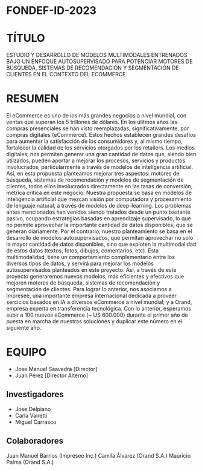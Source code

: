 # FONDEF-ID-2023
# TÍTULO
ESTUDIO Y DESARROLLO  DE MODELOS MULTIMODALES ENTRENADOS BAJO UN ENFOQUE AUTOSUPERVISADO PARA POTENCIAR  MOTORES DE BÚSQUEDA, SISTEMAS DE RECOMENDACIÓN Y SEGMENTACIÓN DE CLIENTES EN EL CONTEXTO DEL ECOMMERCE

# RESUMEN
El eCommerce es uno de los más grandes negocios a nivel mundial, con ventas que superan los 5 trillones de dólares. En los úlitmos años las compras presenciales se han visto reemplazadas, significativamente, por compras digitales (eCommerce). Estos hechos establecen grandes desafíos para aumentar la satisfacción de los consumidores y, al mismo tiempo, fortalecer la calidad de los servicios otorgados por los retailers. Los medios digitales, nos permiten generar una gran cantidad de datos que, siendo bien utilzados, pueden aportar a mejorar los procesos, servicios y productos involucrados, particularmente a través de modelos de inteligencia artificial. Así, en esta propuesta planteamos mejorar tres aspectos: motores de búsqueda, sistemas de recomendación y modelos de segmentación de clientes, todos ellos involucrados directamente en las tasas de conversión, métrica crítica en este negocio. Nuestra propuesta se basa en modelos de inteligencia artificial que mezcan visión por computadora y procesamiento de lenguaje natural, a través de modelos de deep-learning. Los problemas antes mencionados han venidos siendo tratados desde un punto bastante pasivo, ocupando estrategias basadas en aprendizaje supervisado, lo que no permite aprovechar la importante cantidad de datos disponibles, que se generan diariamente. Por el contrario, nuestro planteamiento se basa en el desarrollo de modelos autosupervisados, que permitan aprovechar no solo la mayor cantidad de datos disponibles, sino que exploten la multimodalidad de estos datos (textos, fotos, dibujos, comentarios, etc). Esta multimodalidad, tiene un comportamiento complementario entre los diversos tipos de datos, y servirá para mejorar los modelos autosupervisados planteados en este proyecto. Así, a través de este proyecto generaremos nuevos modelos, más eficientes y efectivos que mejoren motores de búsqueda, sistemas de recomendación y segmentación de clientes. Para lograr lo anterior, nos asociamos a Impresee, una importante empresa internacional dedicada a proveer sercicios basados en IA a diversos eCommerce a nivel mundial; y a Orand, empresa experta en transferencia tecnológica. Con lo anterior, esperamos subir a 100 nuevos eCommerce (~ US 600.000) durante el primer año de puesta en marcha de nuestras soluciones y duplicar este número en el siguiente año.
# EQUIPO
 - Jose Manuel Saavedra [Director]
 - Juan Pérez [Director Alterno] 
## Investigadores
 - Jose Delpiano
 -  Carla Vairetti
 -   Miguel Carrasco
## Colaboradores
 Juan Manuel Barrios (Impresee Inc.)
 Camila  Álvarez (Orand S.A.)
 Mauricio Palma (Orand S.A.)
 



